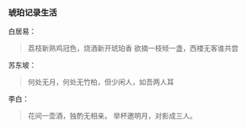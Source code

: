 ### 琥珀记录生活

白居易：
> 荔枝新熟鸡冠色，烧酒新开琥珀香
> 欲摘一枝倾一盏，西楼无客谁共尝

苏东坡：

> 何处无月，何处无竹柏，但少闲人，如吾两人耳

李白：

> 花间一壶酒，独酌无相亲。
> 举杯邀明月，对影成三人。
